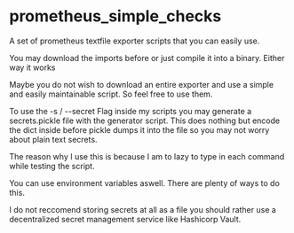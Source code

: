 # prometheus_simple_checks

A set of prometheus textfile exporter scripts that you can easily use.

You may download the imports before or just compile it into a binary. Either way it works

Maybe you do not wish to download an entire exporter and use a simple and easily maintainable script. So feel free to use them. 


To use the -s / --secret Flag inside my scripts you may generate a secrets.pickle file with the generator script. This does nothing but encode the dict inside before pickle dumps it into the file so you may not worry about 
plain text secrets. 

The reason why I use this is because I am to lazy to type in each command while testing the script.

You can use environment variables aswell.
There are plenty of ways to do this.

I do not reccomend storing secrets at all as a file you should rather use a decentralized secret management service like Hashicorp Vault.

